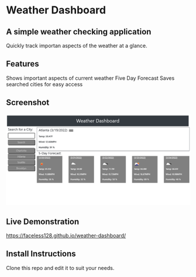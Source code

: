 # Weather Dashboard
## A simple weather checking application

Quickly track importan aspects of the weather at a glance.

## Features

Shows important aspects of current weather
Five Day Forecast
Saves searched cities for easy access

## Screenshot

![Weather Dashboard](./assets/images/screenshot.png)

## Live Demonstration

https://faceless128.github.io/weather-dashboard/

## Install Instructions

Clone this repo and edit it to suit your needs.

